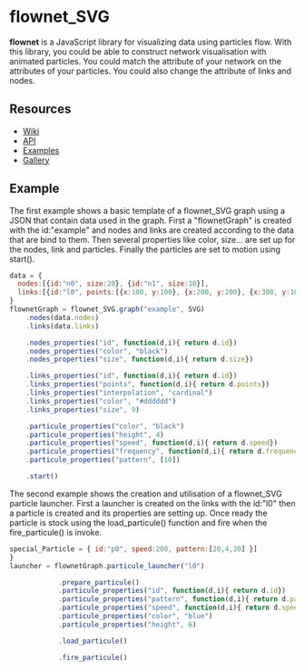 # flownet_SVG


**flownet**  is a JavaScript library for visualizing data using particles flow.
With this library, you could be able to construct network visualisation with animated particles. You could match the attribute of your network on the attributes of your particles. You could also change the attribute of links and nodes.

## Resources

* [Wiki]()
* [API](https://github.com/HugoRomat/flownet_SVG/blob/master/API.md)
* [Examples]()
* [Gallery]()

## Example

The first example shows a basic template of a flownet_SVG graph using a JSON that contain data used in the graph. First a "flownetGraph" is created with the id:"example" and nodes and links are created according to the data that are bind to them. Then several properties like color, size... are set up for the nodes, link and particles. Finally the particles are set to motion using start().

```js
data = {
  nodes:[{id:"n0", size:20}, {id:"n1", size:10}],
  links:[{id:"l0", points:[{x:100, y:100}, {x:200, y:200}, {x:300, y:100}], speed:100, frequency:1 }]
}
flownetGraph = flownet_SVG.graph("example", SVG)
    .nodes(data.nodes)
    .links(data.links)

    .nodes_properties("id", function(d,i){ return d.id})
    .nodes_properties("color", "black")
    .nodes_properties("size", function(d,i){ return d.size})

    .links_properties("id", function(d,i){ return d.id})
    .links_properties("points", function(d,i){ return d.points})
    .links_properties("interpolation", "cardinal")
    .links_properties("color", "#dddddd")
    .links_properties("size", 9)

    .particule_properties("color", "black")
    .particule_properties("height", 4)
    .particule_properties("speed", function(d,i){ return d.speed})
    .particule_properties("frequency", function(d,i){ return d.frequency})
    .particule_properties("pattern", [10])

    .start()
```

The second example shows the creation and utilisation of a flownet_SVG particle launcher. First a launcher is created on the links with the id:"l0" then a particle is created and its properties are setting up. Once ready the particle is stock using the load_particule() function and fire when the fire_particule() is invoke.

```js
special_Particle = { id:"p0", speed:200, pattern:[20,4,20] }]
}
launcher = flownetGraph.particule_launcher("l0")

            .prepare_particule()
            .particule_properties("id", function(d,i){ return d.id})
            .particule_properties("pattern", function(d,i){ return d.pattern})
            .particule_properties("speed", function(d,i){ return d.speed})
            .particule_properties("color", "blue")
            .particule_properties("height", 6)  

            .load_particule()

            .fire_particule()
```

